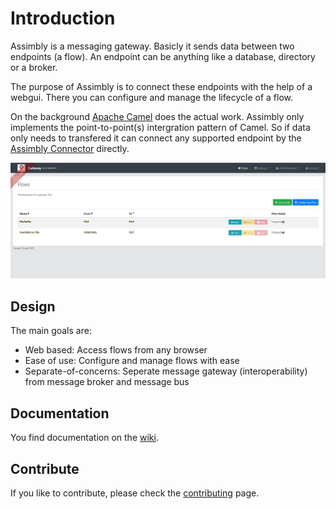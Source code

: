 # Introduction

Assimbly is a messaging gateway. Basicly it sends data between two endpoints (a flow). 
An endpoint can be anything like a database, directory or a broker.

The purpose of Assimbly is to connect these endpoints with the help of a webgui. There you can configure and manage the lifecycle of a flow.

On the background [Apache Camel](https://github.com/apache/camel) does the actual work. Assimbly only implements the point-to-point(s) intergration pattern of Camel.
So if data only needs to transfered it can connect any supported endpoint by the [Assimbly Connector](https://github.com/assimbly/connector) directly.

![alt text](src/main/webapp/content/images/assimbly_screenshot.jpg?raw=true "Flows page")

## Design

The main goals are:

* Web based: Access flows from any browser
* Ease of use: Configure and manage flows with ease
* Separate-of-concerns: Seperate message gateway (interoperability) from message broker and message bus

## Documentation

You find documentation on the [wiki](https://github.com/assimbly/gateway/wiki).

## Contribute

If you like to contribute, please check the [contributing](https://github.com/assimbly/gateway/blob/master/CONTRIBUTING.md) page.